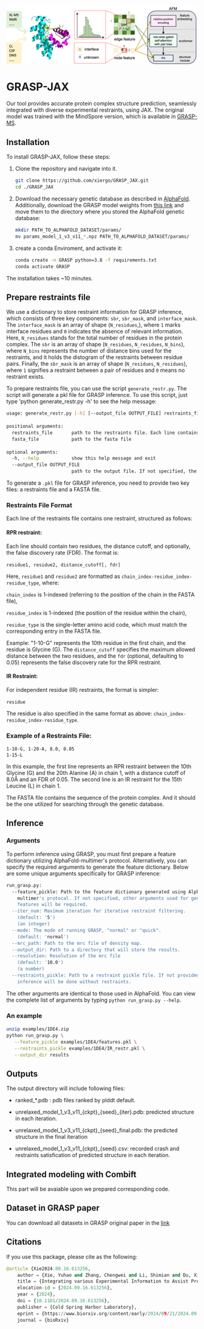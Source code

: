 ![header](imgs/header.png)

# GRASP-JAX

Our tool provides accurate protein complex structure prediction, seamlessly integrated with diverse experimental restraints, using JAX. 
The original model was trained with the MindSpore version, which is available in [GRASP-MS](https://github.com/xiergo/GRASP-MS).

## Installation

To install GRASP-JAX, follow these steps:

1. Clone the repository and navigate into it.

   ```bash
   git clone https://github.com/xiergo/GRASP_JAX.git
   cd ./GRASP_JAX
   ```

2. Download the necessary genetic database as described in [AlphaFold](https://github.com/google-deepmind/alphafold). Additionally, download the GRASP model weights from [this link](https://osf.io/6kjuq/) and move them to the directory where you stored the AlphaFold genetic database:


    ```bash
    mkdir PATH_TO_ALPHAFOLD_DATASET/params/
    mv params_model_1_v3_v11_*.npz PATH_TO_ALPHAFOLD_DATASET/params/
    ```

3. create a conda Enviroment, and activate it:

   ```bash
   conda create -n GRASP python=3.8 -f requirements.txt
   conda activate GRASP
   ```
  The installation takes ~10 minutes.
  
## Prepare restraints file

We use a dictionary to store restraint information for GRASP inference, which consists of three key components: `sbr`, `sbr_mask`, and `interface_mask`. The `interface_mask` is an array of shape (`N_residues`,), where `1` marks interface residues and `0` indicates the absence of relevant information. Here, `N_residues` stands for the total number of residues in the protein complex. The `sbr` is an array of shape (`N_residues`, `N_residues`, `N_bins`), where `N_bins` represents the number of distance bins used for the restraints, and it holds the distogram of the restraints between residue pairs. Finally, the `sbr_mask` is an array of shape (`N_residues`, `N_residues`), where `1` signifies a restraint between a pair of residues and `0` means no restraint exists.

To prepare restraints file, you can use the script `generate_restr.py`. The script will generate a pkl file for GRASP inference. To use this script, just type 'python generate_restr.py -h' to see the help message:
```bash
usage: generate_restr.py [-h] [--output_file OUTPUT_FILE] restraints_file fasta_file

positional arguments:
  restraints_file       path to the restraints file. Each line contains one restraint, with the format: "chainindex1-residueindex1-residuetype1, chainindex1-residueindex1-residuetype1, distance_cutoff[, fdr]" for the RPR restraint, "chainindex1-residueindex1-residuetype1" for the IR restraint.
  fasta_file            path to the fasta file

optional arguments:
  -h, --help            show this help message and exit
  --output_file OUTPUT_FILE
                        path to the output file. If not specified, the output file will be the same as the restraints file with a .pkl extension.
```
To generate a `.pkl` file for GRASP inference, you need to provide two key files: a restraints file and a FASTA file.

### Restraints File Format
Each line of the restraints file contains one restraint, structured as follows:
#### RPR restraint:
Each line should contain two residues, the distance cutoff, and optionally, the false discovery rate (FDR). The format is: 

`residue1, residue2, distance_cutoff[, fdr]`

Here, `residue1` and `residue2` are formatted as `chain_index-residue_index-residue_type`, where:

`chain_index` is 1-indexed (referring to the position of the chain in the FASTA file),

`residue_index` is 1-indexed (the position of the residue within the chain),

`residue_type` is the single-letter amino acid code, which must match the corresponding entry in the FASTA file.

Example: "1-10-G" represents the 10th residue in the first chain, and the residue is Glycine (G).
The `distance_cutoff` specifies the maximum allowed distance between the two residues, and the `fdr` (optional, defaulting to 0.05) represents the false discovery rate for the RPR restraint.

#### IR Restraint:
For independent residue (IR) restraints, the format is simpler:

`residue`

The residue is also specified in the same format as above: `chain_index-residue_index-residue_type`.

### Example of a Restraints File:
```
1-10-G, 1-20-A, 8.0, 0.05
1-15-L
```
In this example, the first line represents an RPR restraint between the 10th Glycine (G) and the 20th Alanine (A) in chain 1, with a distance cutoff of 8.0Å and an FDR of 0.05. The second line is an IR restraint for the 15th Leucine (L) in chain 1.

The FASTA file contains the sequence of the protein complex. And it should be the one utilized for searching through the genetic database.

## Inference

### Arguments
To perform inference using GRASP, you must first prepare a feature dictionary utilizing AlphaFold-multimer's protocol. Alternatively, you can specify the required arguments to generate the feature dictionary. Below are some unique arguments specifically for GRASP inference:
```bash
run_grasp.py:
  --feature_pickle: Path to the feature dictionary generated using AlphaFold-
    multimer's protocal. If not specified, other arguments used for generating
    features will be required.
  --iter_num: Maximum iteration for iterative restraint filtering.
    (default: '5')
    (an integer)
  --mode: The mode of running GRASP, "normal" or "quick".
    (default: 'normal')
  --mrc_path: Path to the mrc file of density map.
  --output_dir: Path to a directory that will store the results.
  --resolution: Resolution of the mrc file
    (default: '10.0')
    (a number)
  --restraints_pickle: Path to a restraint pickle file. If not provided,
    inference will be done without restraints.
```
The other arguments are identical to those used in AlphaFold. You can view the complete list of arguments by typing `python run_grasp.py --help`.

### An example
```bash
unzip examples/1DE4.zip
python run_grasp.py \
   --feature_pickle examples/1DE4/features.pkl \
   --restraints_pickle examples/1DE4/IR_restr.pkl \
   --output_dir results
```


## Outputs

   The output directory will include following files:

   * ranked_*.pdb : pdb files ranked by plddt default.
   
   * unrelaxed_model_1_v3_v11_{ckpt}\_{seed}_{iter}.pdb: predicted structure in each iteration.

   * unrelaxed_model_1_v3_v11_{ckpt}\_{seed}_final.pdb: the predicted structure in the final iteration
     
   * unrelaxed_model_1_v3_v11_{ckpt}\_{seed}.csv: recorded crash and restraints satisfication of predicted structure in each iteration.

## Integrated modeling with Combift

   This part will be avaiable upon we prepared corresponding code.

## Dataset in GRASP paper

  You can download all datasets in GRASP original paper in the [link](https://osf.io/6kjuq/)

## Citations
If you use this package, please cite as the following:
```python
@article {Xie2024.09.16.613256,
	author = {Xie, Yuhao and Zhang, Chengwei and Li, Shimian and Du, Xinyu and Wang, Min and Hu, Yingtong and Liu, Sirui and Gao, Yi Qin},
	title = {Integrating various Experimental Information to Assist Protein Complex Structure Prediction by GRASP},
	elocation-id = {2024.09.16.613256},
	year = {2024},
	doi = {10.1101/2024.09.16.613256},
	publisher = {Cold Spring Harbor Laboratory},
	eprint = {https://www.biorxiv.org/content/early/2024/09/21/2024.09.16.613256.full.pdf},
	journal = {bioRxiv}


